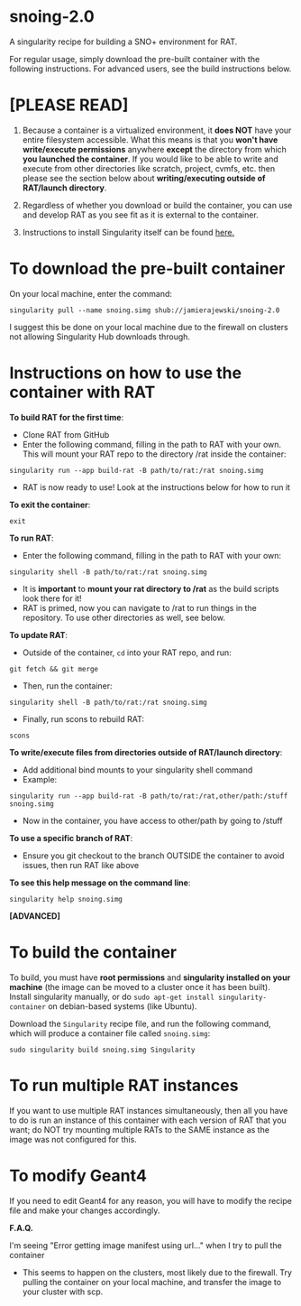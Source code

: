 # snoing-2.0
A singularity recipe for building a SNO+ environment for RAT. 

For regular usage, simply download the pre-built container with the following instructions. For advanced users, see the build instructions below. 

# [PLEASE READ]

1. Because a container is a virtualized environment, it **does NOT** have your entire filesystem accessible.
What this means is that you **won't have write/execute permissions** anywhere **except** the directory from
which **you launched the container**. If you would like to be able to write and execute from other directories
like scratch, project, cvmfs, etc. then please see the section below about **writing/executing outside of RAT/launch directory**.

2. Regardless of whether you download or build the container, you can use and develop RAT as you see fit as it is external to the container.

3. Instructions to install Singularity itself can be found [here.](https://sylabs.io/guides/3.0/user-guide/installation.html)

# To download the pre-built container
On your local machine, enter the command:

`singularity pull --name snoing.simg shub://jamierajewski/snoing-2.0`

I suggest this be done on your local machine due to the firewall on clusters not allowing Singularity Hub downloads through.

# Instructions on how to use the container with RAT

**To build RAT for the first time**:
- Clone RAT from GitHub
- Enter the following command, filling in the path to RAT with your own. This will mount your RAT repo to the directory /rat inside the container:

`singularity run --app build-rat -B path/to/rat:/rat snoing.simg`
- RAT is now ready to use! Look at the instructions below for how to run it

**To exit the container**:

`exit`

**To run RAT**:
- Enter the following command, filling in the path to RAT with your own:

`singularity shell -B path/to/rat:/rat snoing.simg`
- It is **important** to **mount your rat directory to /rat** as the build scripts look there for it!
- RAT is primed, now you can navigate to /rat to run things in the repository. To use other directories as well, see below.

**To update RAT**:

- Outside of the container, `cd` into your RAT repo, and run:

`git fetch && git merge`
- Then, run the container:

`singularity shell -B path/to/rat:/rat snoing.simg`
- Finally, run scons to rebuild RAT:

`scons`

**To write/execute files from directories outside of RAT/launch directory**:
- Add additional bind mounts to your singularity shell command
- Example:

`singularity run --app build-rat -B path/to/rat:/rat,other/path:/stuff snoing.simg`
- Now in the container, you have access to other/path by going to /stuff

**To use a specific branch of RAT**:
- Ensure you git checkout to the branch OUTSIDE the container to avoid issues, then run RAT like above

**To see this help message on the command line**:

`singularity help snoing.simg`

**[ADVANCED]**
# To build the container
To build, you must have **root permissions** and **singularity installed on your machine** (the image can be moved to a cluster once it has been built). Install singularity manually, or do `sudo apt-get install singularity-container` on debian-based systems (like Ubuntu).

Download the `Singularity` recipe file, and run the following command, which will produce a container file called `snoing.simg`:

`sudo singularity build snoing.simg Singularity`

# To run multiple RAT instances
If you want to use multiple RAT instances simultaneously, then all you have to do is run an instance of this container with each version of RAT that you want; do NOT try mounting multiple RATs to the SAME instance as the image was not configured for this.

# To modify Geant4
If you need to edit Geant4 for any reason, you will have to modify the recipe file and make your changes accordingly.

**F.A.Q.**

I'm seeing "Error getting image manifest using url..." when I try to pull the container
- This seems to happen on the clusters, most likely due to the firewall. Try pulling the container on your local machine, and transfer the image to your cluster with scp.
